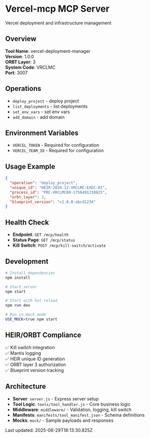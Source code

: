 # Vercel-mcp MCP Server

Vercel deployment and infrastructure management

## Overview

**Tool Name**: vercel-deployment-manager  
**Version**: 1.0.0  
**ORBT Layer**: 3  
**System Code**: VRCLMC  
**Port**: 3007

## Operations

- `deploy_project` - deploy project
- `list_deployments` - list deployments
- `set_env_vars` - set env vars
- `add_domain` - add domain

## Environment Variables

- `VERCEL_TOKEN` - Required for configuration
- `VERCEL_TEAM_ID` - Required for configuration

## Usage Example

```json
{
  "operation": "deploy_project",
  "unique_id": "HEIR-2024-12-VRCLMC-EXEC-01",
  "process_id": "PRC-VRCLMC00-1756491210825",
  "orbt_layer": 3,
  "blueprint_version": "v1.0.0-abcd1234"
}
```

## Health Check

- **Endpoint**: `GET /mcp/health`
- **Status Page**: `GET /mcp/status`
- **Kill Switch**: `POST /mcp/kill-switch/activate`

## Development

```bash
# Install dependencies
npm install

# Start server
npm start

# Start with hot reload
npm run dev

# Run in mock mode
USE_MOCK=true npm start
```

## HEIR/ORBT Compliance

✅ Kill switch integration  
✅ Mantis logging  
✅ HEIR unique ID generation  
✅ ORBT layer 3 authorization  
✅ Blueprint version tracking  

## Architecture

- **Server**: `server.js` - Express server setup
- **Tool Logic**: `tools/tool_handler.js` - Core business logic
- **Middleware**: `middleware/` - Validation, logging, kill switch
- **Manifests**: `manifests/tool_manifest.json` - Schema definitions
- **Mocks**: `mock/` - Sample payloads and responses

Last updated: 2025-08-29T18:13:30.825Z
